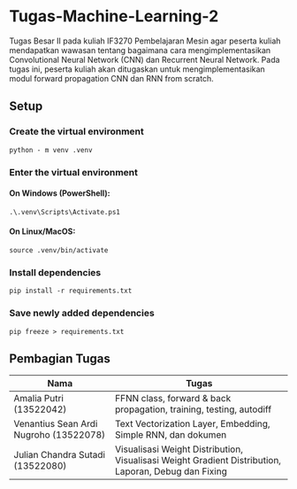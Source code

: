 # Tugas-Machine-Learning-2

Tugas Besar II pada kuliah IF3270 Pembelajaran Mesin agar peserta kuliah mendapatkan wawasan tentang bagaimana cara mengimplementasikan Convolutional Neural Network (CNN) dan Recurrent Neural Network. Pada tugas ini, peserta kuliah akan ditugaskan untuk mengimplementasikan modul forward propagation CNN dan RNN from scratch.

## Setup

### Create the virtual environment

```
python - m venv .venv
```

### Enter the virtual environment

#### On Windows (PowerShell):

```
.\.venv\Scripts\Activate.ps1
```

#### On Linux/MacOS:

```
source .venv/bin/activate
```

### Install dependencies

```
pip install -r requirements.txt
```

### Save newly added dependencies

```
pip freeze > requirements.txt
```

## Pembagian Tugas

| Nama                                   | Tugas                                                                                                |
| -------------------------------------- | ---------------------------------------------------------------------------------------------------- |
| Amalia Putri (13522042)                | FFNN class, forward & back propagation, training, testing, autodiff                                  |
| Venantius Sean Ardi Nugroho (13522078) | Text Vectorization Layer, Embedding, Simple RNN, dan dokumen                                         |
| Julian Chandra Sutadi (13522080)       | Visualisasi Weight Distribution, Visualisasi Weight Gradient Distribution, Laporan, Debug dan Fixing |
